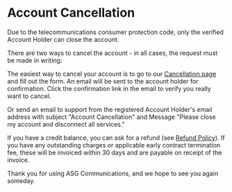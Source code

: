 # Account Cancellation

Due to the telecommunications consumer protection code, only the verified Account Holder can close the account.

There are two ways to cancel the account - in all cases, the request must be made in writing:

The easiest way to cancel your account is to go to our [Cancellation page](https://asgcommunications.com.au/policies/cancel_my_account) and fill out the form. An email will be sent to the account holder for confirmation. Click the confirmation link in the email to verify you really want to cancel.
 
Or send an email to support from the registered Account Holder's email address with subject "Account Cancellation" and Message "Please close my account and disconnect all services."

If you have a credit balance, you can ask for a refund (see [Refund Policy](https://asgcommunications.com.au/policies/refund)). If you have any outstanding charges or applicable early contract termination fee, these will be invoiced within 30 days and are payable on receipt of the invoice.


Thank you for using ASG Communications, and we hope to see you again someday.
